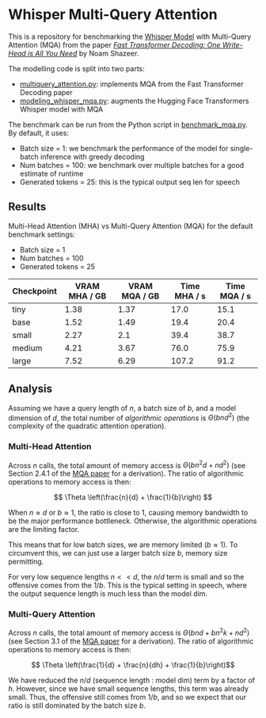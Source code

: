 # Whisper Multi-Query Attention

This is a repository for benchmarking the [Whisper Model](https://arxiv.org/abs/2212.04356) with Multi-Query 
Attention (MQA) from the paper [_Fast Transformer Decoding: One Write-Head is All You Need_](https://arxiv.org/abs/1911.02150) by 
Noam Shazeer.

The modelling code is split into two parts:
* [multiquery_attention.py](whisper_mqa/multiquery_attention.py): implements MQA from the Fast Transformer Decoding paper
* [modeling_whisper_mqa.py](whisper_mqa/modeling_whisper_mqa.py): augments the Hugging Face Transformers Whisper model with MQA

The benchmark can be run from the Python script in [benchmark_mqa.py](benchmark_mqa.py). By default, it uses:
* Batch size = 1: we benchmark the performance of the model for single-batch inference with greedy decoding
* Num batches = 100: we benchmark over multiple batches for a good estimate of runtime
* Generated tokens = 25: this is the typical output seq len for speech

## Results

Multi-Head Attention (MHA) vs Multi-Query Attention (MQA) for the default benchmark settings:
* Batch size = 1
* Num batches = 100 
* Generated tokens = 25

| Checkpoint | VRAM MHA / GB | VRAM MQA / GB | Time MHA / s | Time MQA / s |
|------------|---------------|---------------|--------------|--------------|
| tiny       | 1.38          | 1.37          | 17.0         | 15.1         |
| base       | 1.52          | 1.49          | 19.4         | 20.4         |
| small      | 2.27          | 2.1           | 39.4         | 38.7         |
| medium     | 4.21          | 3.67          | 76.0         | 75.9         |
| large      | 7.52          | 6.29          | 107.2        | 91.2         |

## Analysis

Assuming we have a query length of $n$, a batch size of $b$, and a model dimension of $d$, the total number of 
_algorithmic operations_ is $\Theta \left(bnd^{2}\right)$ (the complexity of the quadratic attention operation).

### Multi-Head Attention

Across $n$ calls, the total amount of memory access is $\Theta \left(bn^{2}d + nd^{2}\right)$ (see Section 2.4.1 of the [MQA paper](https://arxiv.org/abs/1911.02150) for a derivation). The ratio of algorithmic 
operations to memory access is then:

$$ \Theta \left(\frac{n}{d} + \frac{1}{b}\right) $$

When $n \approx d$ or $b \approx 1$, the ratio is close to 1, causing memory bandwidth to be the major
performance bottleneck. Otherwise, the algorithmic operations are the limiting factor. 

This means that for low batch sizes, we are memory limited ($b \approx 1$). To circumvent this, we can just use a larger 
batch size $b$, memory size permitting.

For very low sequence lengths $n << d$, the $n/d$ term is small and so the offensive comes from the $1/b$. This is the 
typical setting in speech, where the output sequence length is much less than the model dim.

### Multi-Query Attention

Across $n$ calls, the total amount of memory access is $\Theta \left(bnd + bn^{2}k + nd^{2}\right)$ (see Section 3.1 of the [MQA paper](https://arxiv.org/abs/1911.02150) for a derivation). The ratio of algorithmic 
operations to memory access is then:

$$ \Theta \left(\frac{1}{d} + \frac{n}{dh} + \frac{1}{b}\right)$$

We have reduced the $n / d$ (sequence length : model dim) term by a factor of $h$. However, since we have small sequence lengths,
this term was already small. Thus, the offensive still comes from $1/b$, and so we expect that our ratio is still dominated by the batch size $b$.

